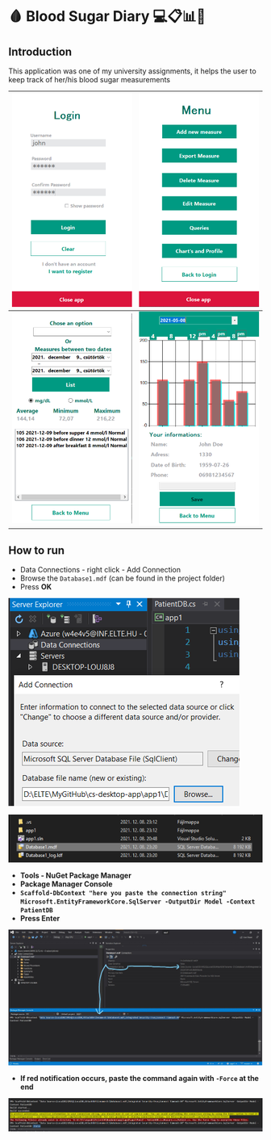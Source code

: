 # 🩸 Blood Sugar Diary 💻📋📊📝

## Introduction

This application was one of my university assignments, it helps the user to keep track of her/his blood sugar measurements

![img_4.png](img_4.png) |  ![img_5.png](img_5.png)
----------------------- | ---------------
![img_8.png](img_8.png) | ![img_7.png](img_7.png)


## How to run

- Data Connections - right click - Add Connection
- Browse the `Database1.mdf` (can be found in the project folder)
- Press <b>OK<b>

![img.png](img.png)

![img_3.png](img_3.png)

- Tools - NuGet Package Manager
- Package Manager Console
- `Scaffold-DbContext "here you paste the connection string" Microsoft.EntityFrameworkCore.SqlServer -OutputDir Model -Context PatientDB`
- Press Enter

![img_1.png](img_1.png)

- If red notification occurs, paste the command again with `-Force` at the end

![img_2.png](img_2.png)


<br>
<br>
<br>